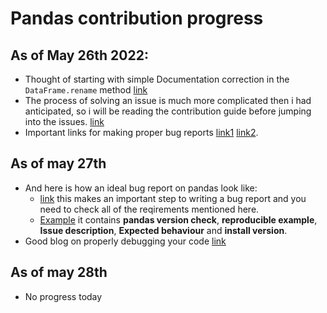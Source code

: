 # Pandas contribution progress

## As of May 26th 2022:

- Thought of starting with simple Documentation correction in the `DataFrame.rename` method [link](https://github.com/pandas-dev/pandas/issues/47030)
- The process of solving an issue is much more complicated then i had anticipated, so i will be reading the contribution guide before jumping into the issues. [link](https://pandas.pydata.org/docs/dev/development/contributing.html)
- Important links for making proper bug reports [link1](https://stackoverflow.com/help/minimal-reproducible-example) [link2](https://matthewrocklin.com/blog/work/2018/02/28/minimal-bug-reports).

## As of may 27th

- And here is how an ideal bug report on pandas look like:
  - [link](https://pandas.pydata.org/pandas-docs/dev/development/contributing.html#:~:text=Trying%20the%20bug%2Dproducing%20code%20out%20on%20the%20main%20branch%20is%20often%20a%20worthwhile%20exercise%20to%20confirm%20the%20bug%20still%20exists.%20It%20is%20also%20worth%20searching%20existing%20bug%20reports%20and%20pull%20requests%20to%20see%20if%20the%20issue%20has%20already%20been%20reported%20and/or%20fixed.) this makes an important step to writing a bug report and you need to check all of the reqirements mentioned here.
  - [Example](https://github.com/pandas-dev/pandas/issues/47138) it contains **pandas version check**, **reproducible example**, **Issue description**, **Expected behaviour** and **install version**.
- Good blog on properly debugging your code [link](https://ericlippert.com/2014/03/05/how-to-debug-small-programs/)

## As of may 28th

- No progress today








